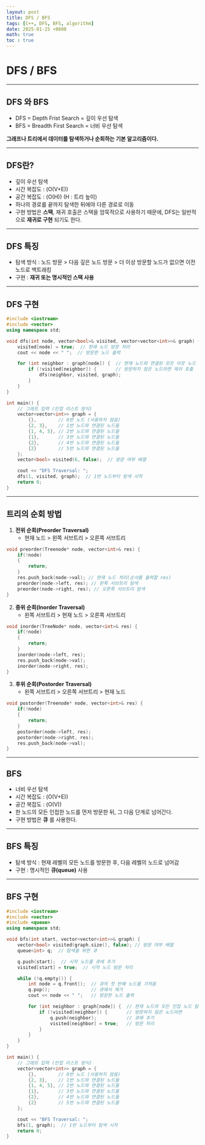 ```yaml
---
layout: post
title: DFS / BFS
tags: [C++, DFS, BFS, algorithm]
date: 2025-01-25 +0800
math: true
toc : true
---
```




# DFS / BFS


****

## DFS 와 BFS

- DFS = Depth Frist Search = 깊이 우선 탐색
- BFS = Breadth First Search = 너비 우선 탐색

**그래프나 트리에서 데이터를 탐색하거나 순회하는 기본 알고리즘이다.**


****


## DFS란?

- 깊이 우선 탐색
- 시간 복잡도 : \(O(V+E\)) 
- 공간 복잡도 : \(O(H\)) (H : 트리 높이)
- 하나의 경로를 끝까지 탐색한 뒤에야 다른 경로로 이동
- 구현 방법은 **스택**, 재귀 호출은 스택을 암묵적으로 사용하기 때문에, DFS는 일반적으로 **재귀로 구현** 되기도 한다.


****


## DFS 특징

- 탐색 방식 : 노드 방문 > 다음 깊은 노드 방문 > 더 이상 방문할 노드가 없으면 이전 노드로 백트래킹
- 구현 : **재귀 또는 명시적인 스택 사용**


****

## DFS 구현

```cpp
#include <iostream>
#include <vector>
using namespace std;

void dfs(int node, vector<bool>& visited, vector<vector<int>>& graph) {
    visited[node] = true;  // 현재 노드 방문 처리
    cout << node << " ";  // 방문한 노드 출력

    for (int neighbor : graph[node]) {  // 현재 노드와 연결된 모든 이웃 노드 탐색
        if (!visited[neighbor]) {       // 방문하지 않은 노드라면 재귀 호출
            dfs(neighbor, visited, graph);
        }
    }
}

int main() {
    // 그래프 입력 (인접 리스트 방식)
    vector<vector<int>> graph = {
        {},        // 0번 노드 (사용하지 않음)
        {2, 3},    // 1번 노드와 연결된 노드들
        {1, 4, 5}, // 2번 노드와 연결된 노드들
        {1},       // 3번 노드와 연결된 노드들
        {2},       // 4번 노드와 연결된 노드들
        {2}        // 5번 노드와 연결된 노드들
    };
    vector<bool> visited(6, false);  // 방문 여부 배열

    cout << "DFS Traversal: ";
    dfs(1, visited, graph);  // 1번 노드부터 탐색 시작
    return 0;
}
```


****

## 트리의 순회 방법

1. **전위 순회(Preorder Traversal)**
   - 현재 노드 > 왼쪽 서브트리 > 오른쪽 서브트리

```cpp
void preorder(Treenode* node, vector<int>& res) {
    if(!node)
    {
        return;
    }
    res.push_back(node->val); // 현재 노드 처리(순서를 출력할 res)
    preorder(node->left, res); // 왼쪽 서브트리 탐색
    preorder(node->right, res); // 오른쪽 서브트리 탐색
}
```

2. **중위 순회(Inorder Traversal)**
   - 왼쪽 서브트리 > 현재 노드 > 오른쪽 서브트리

```cpp
void inorder(TreeNode* node, vector<int>& res) {
    if(!node)
    {
        return;
    }
    inorder(node->left, res);
    res.push_back(node->val);
    inorder(node->right, res);
}
```

3. **후위 순회(Postorder Traversal)**
   - 왼쪽 서브트리 > 오른쪽 서브트리 > 현재 노드

```cpp
void postorder(Treenode* node, vector<int>& res) {
    if(!node)
    {
        return;
    }
    postorder(node->left, res);
    postorder(node->right, res);
    res.push_back(node->val);
}
```


****


## BFS

- 너비 우선 탐색
- 시간 복잡도 : \(O(V+E\))
- 공간 복잡도 : \(O(V\))
- 한 노드의 모든 인접한 노드를 먼저 방문한 뒤, 그 다음 단계로 넘어간다.
- 구현 방법은 **큐** 를 사용한다.


****


## BFS 특징

- 탐색 방식 : 현재 레벨의 모든 노드를 방문한 후, 다음 레벨의 노드로 넘어감
- 구현 : 명시적인 **큐(queue)** 사용


****


## BFS 구현

```cpp
#include <iostream>
#include <vector>
#include <queue>
using namespace std;

void bfs(int start, vector<vector<int>>& graph) {
    vector<bool> visited(graph.size(), false); // 방문 여부 배열
    queue<int> q;  // 탐색을 위한 큐

    q.push(start);  // 시작 노드를 큐에 추가
    visited[start] = true;  // 시작 노드 방문 처리

    while (!q.empty()) {
        int node = q.front();  // 큐의 첫 번째 노드를 가져옴
        q.pop();               // 큐에서 제거
        cout << node << " ";   // 방문한 노드 출력

        for (int neighbor : graph[node]) {  // 현재 노드의 모든 인접 노드 탐색
            if (!visited[neighbor]) {       // 방문하지 않은 노드라면
                q.push(neighbor);           // 큐에 추가
                visited[neighbor] = true;   // 방문 처리
            }
        }
    }
}

int main() {
    // 그래프 입력 (인접 리스트 방식)
    vector<vector<int>> graph = {
        {},        // 0번 노드 (사용하지 않음)
        {2, 3},    // 1번 노드와 연결된 노드들
        {1, 4, 5}, // 2번 노드와 연결된 노드들
        {1},       // 3번 노드와 연결된 노드들
        {2},       // 4번 노드와 연결된 노드들
        {2}        // 5번 노드와 연결된 노드들
    };

    cout << "BFS Traversal: ";
    bfs(1, graph);  // 1번 노드부터 탐색 시작
    return 0;
}

```